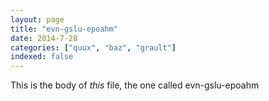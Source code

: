 ```yaml
---
layout: page
title: "evn-gslu-epoahm"
date: 2014-7-28
categories: ["quux", "baz", "grault"]
indexed: false
---
```

This is the body of _this_ file, the one called evn-gslu-epoahm
